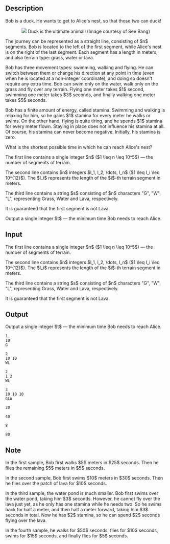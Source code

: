 ## Description

<div><p>Bob is a duck. He wants to get to Alice's nest, so that those two can duck!</p><center> <img class="tex-graphics" src="file://Qy7IBFc2.png" style="max-width: 100.0%;max-height: 100.0%;"> <span class="tex-font-style-it">Duck is the ultimate animal! (Image courtesy of See Bang)</span> </center><p>The journey can be represented as a straight line, consisting of $n$ segments. Bob is located to the left of the first segment, while Alice's nest is on the right of the last segment. Each segment has a length in meters, and also terrain type: grass, water or lava. </p><p>Bob has three movement types: swimming, walking and flying. He can switch between them or change his direction at any point in time (even when he is located at a non-integer coordinate), and doing so doesn't require any extra time. Bob can swim only on the water, walk only on the grass and fly over <span class="tex-font-style-bf">any</span> terrain. Flying one meter takes $1$ second, swimming one meter takes $3$ seconds, and finally walking one meter takes $5$ seconds.</p><p>Bob has a finite amount of energy, called stamina. Swimming and walking is relaxing for him, so he gains $1$ stamina for every meter he walks or swims. On the other hand, flying is quite tiring, and he spends $1$ stamina for every meter flown. Staying in place does not influence his stamina at all. Of course, his stamina can never become negative. Initially, his stamina is zero.</p><p>What is the shortest possible time in which he can reach Alice's nest? </p></div><div class="input-specification"><p>The first line contains a single integer $n$&nbsp;($1 \leq n \leq 10^5$)&nbsp;— the number of segments of terrain. </p><p>The second line contains $n$ integers $l_1, l_2, \dots, l_n$&nbsp;($1 \leq l_i \leq 10^{12}$). The $l_i$ represents the length of the $i$-th terrain segment in meters.</p><p>The third line contains a string $s$ consisting of $n$ characters "<span class="tex-font-style-tt">G</span>", "<span class="tex-font-style-tt">W</span>", "<span class="tex-font-style-tt">L</span>", representing <span class="tex-font-style-bf">G</span>rass, <span class="tex-font-style-bf">W</span>ater and <span class="tex-font-style-bf">L</span>ava, respectively. </p><p>It is guaranteed that the first segment is not Lava.</p></div><div class="output-specification"><p>Output a single integer $t$&nbsp;— the minimum time Bob needs to reach Alice. </p></div>

## Input

<p>The first line contains a single integer $n$&nbsp;($1 \leq n \leq 10^5$)&nbsp;— the number of segments of terrain. </p><p>The second line contains $n$ integers $l_1, l_2, \dots, l_n$&nbsp;($1 \leq l_i \leq 10^{12}$). The $l_i$ represents the length of the $i$-th terrain segment in meters.</p><p>The third line contains a string $s$ consisting of $n$ characters "<span class="tex-font-style-tt">G</span>", "<span class="tex-font-style-tt">W</span>", "<span class="tex-font-style-tt">L</span>", representing <span class="tex-font-style-bf">G</span>rass, <span class="tex-font-style-bf">W</span>ater and <span class="tex-font-style-bf">L</span>ava, respectively. </p><p>It is guaranteed that the first segment is not Lava.</p>

## Output

<p>Output a single integer $t$&nbsp;— the minimum time Bob needs to reach Alice. </p>





```input1
1
10
G
```




```input2
2
10 10
WL
```




```input3
2
1 2
WL
```




```input4
3
10 10 10
GLW
```




```output1
30
```




```output2
40
```




```output3
8
```




```output4
80
```



## Note

<p>In the first sample, Bob first walks $5$ meters in $25$ seconds. Then he flies the remaining $5$ meters in $5$ seconds.</p><p>In the second sample, Bob first swims $10$ meters in $30$ seconds. Then he flies over the patch of lava for $10$ seconds.</p><p>In the third sample, the water pond is much smaller. Bob first swims over the water pond, taking him $3$ seconds. However, he cannot fly over the lava just yet, as he only has one stamina while he needs two. So he swims back for half a meter, and then half a meter forward, taking him $3$ seconds in total. Now he has $2$ stamina, so he can spend $2$ seconds flying over the lava.</p><p>In the fourth sample, he walks for $50$ seconds, flies for $10$ seconds, swims for $15$ seconds, and finally flies for $5$ seconds.</p>

